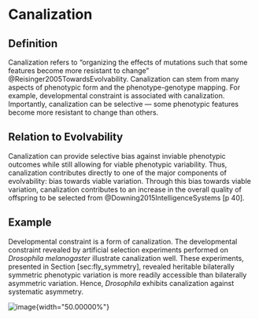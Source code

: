 Canalization
============

Definition
----------

Canalization refers to “organizing the effects of mutations such that some features become more resistant to change” @Reisinger2005TowardsEvolvability.
Canalization can stem from many aspects of phenotypic form and the phenotype-genotype mapping.
For example, developmental constraint is associated with canalization.
Importantly, canalization can be selective — some phenotypic features become more resistant to change than others.

Relation to Evolvability
------------------------

Canalization can provide selective bias against inviable phenotypic outcomes while still allowing for viable phenotypic variability.
Thus, canalization contributes directly to one of the major components of evolvability: bias towards viable variation.
Through this bias towards viable variation, canalization contributes to an increase in the overall quality of offspring to be selected from @Downing2015IntelligenceSystems [p 40].

Example
-------

Developmental constraint is a form of canalization.
The developmental constraint revealed by artificial selection experiments performed on *Drosophila melanogaster* illustrate canalization well.
These experiments, presented in Section \[sec:fly\_symmetry\], revealed heritable bilaterally symmetric phenotypic variation is more readily accessible than bilaterally asymmetric variation.
Hence, *Drosophila* exhibits canalization against systematic asymmetry.

![image](http://devosoft.org/wp-content/uploads/2017/08/canalization_example.png){width="50.00000%"}
